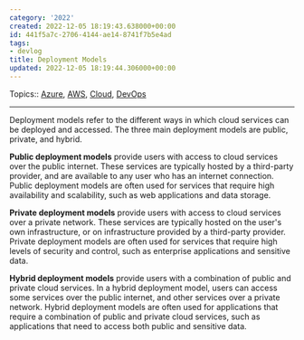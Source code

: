 ```yaml
---
category: '2022'
created: 2022-12-05 18:19:43.638000+00:00
id: 441f5a7c-2706-4144-ae14-8741f7b5e4ad
tags:
- devlog
title: Deployment Models
updated: 2022-12-05 18:19:44.306000+00:00
---
```

   
Topics:: [Azure](../devlog/Azure.md), [AWS](../devlog/aws.md), [Cloud](../devlog/cloud.md), [DevOps](../topics/devops.md)   
   
   
---   
   
Deployment models refer to the different ways in which cloud services can be deployed and accessed. The three main deployment models are public, private, and hybrid.   
   
**Public deployment models** provide users with access to cloud services over the public internet. These services are typically hosted by a third-party provider, and are available to any user who has an internet connection. Public deployment models are often used for services that require high availability and scalability, such as web applications and data storage.   
   
**Private deployment models** provide users with access to cloud services over a private network. These services are typically hosted on the user's own infrastructure, or on infrastructure provided by a third-party provider. Private deployment models are often used for services that require high levels of security and control, such as enterprise applications and sensitive data.   
   
**Hybrid deployment models** provide users with a combination of public and private cloud services. In a hybrid deployment model, users can access some services over the public internet, and other services over a private network. Hybrid deployment models are often used for applications that require a combination of public and private cloud services, such as applications that need to access both public and sensitive data.